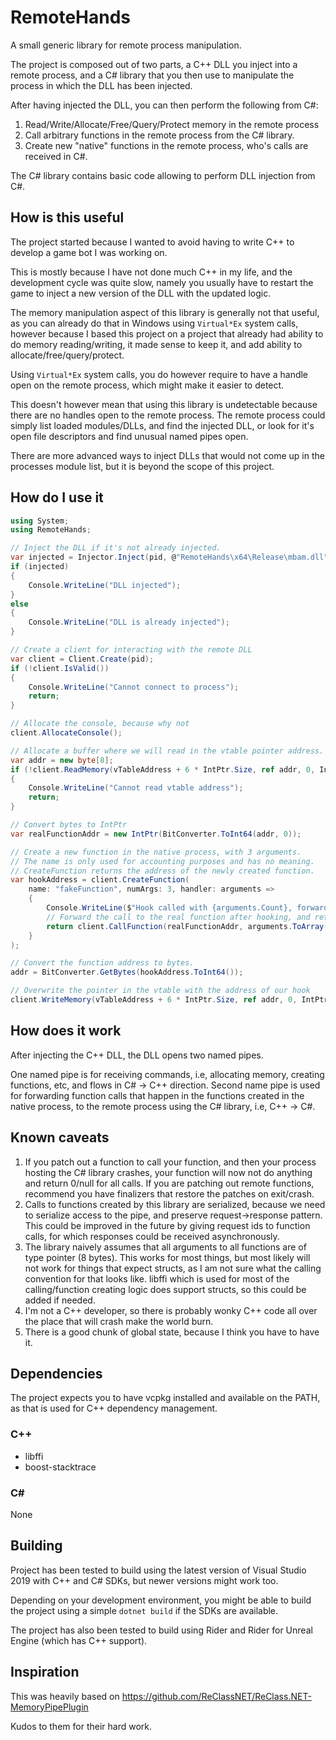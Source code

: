 # RemoteHands

A small generic library for remote process manipulation.

The project is composed out of two parts, a C++ DLL you inject into a remote process, and a C# library that you then use
to manipulate the process in which the DLL has been injected.

After having injected the DLL, you can then perform the following from C#:

1. Read/Write/Allocate/Free/Query/Protect memory in the remote process
2. Call arbitrary functions in the remote process from the C# library.
4. Create new "native" functions in the remote process, who's calls are received in C#.

The C# library contains basic code allowing to perform DLL injection from C#.

## How is this useful

The project started because I wanted to avoid having to write C++ to develop a game bot I was working on.

This is mostly because I have not done much C++ in my life, and the development cycle was quite slow, namely you usually
have to restart the game to inject a new version of the DLL with the updated logic.

The memory manipulation aspect of this library is generally not that useful, as you can already do that in Windows
using `Virtual*Ex` system calls, however because I based this project on a project that already had ability to do memory
reading/writing, it made sense to keep it, and add ability to allocate/free/query/protect.

Using `Virtual*Ex` system calls, you do however require to have a handle open on the remote process, which might make it
easier to detect.

This doesn't however mean that using this library is undetectable because there are no handles open to the remote
process. The remote process could simply list loaded modules/DLLs, and find the injected DLL, or look for it's open file
descriptors and find unusual named pipes open.

There are more advanced ways to inject DLLs that would not come up in the processes module list, but it is beyond the
scope of this project.

## How do I use it

```c#
using System;
using RemoteHands;

// Inject the DLL if it's not already injected.
var injected = Injector.Inject(pid, @"RemoteHands\x64\Release\mbam.dll");
if (injected)
{
    Console.WriteLine("DLL injected");
}
else
{
    Console.WriteLine("DLL is already injected");
}

// Create a client for interacting with the remote DLL
var client = Client.Create(pid);
if (!client.IsValid())
{
    Console.WriteLine("Cannot connect to process");
    return;
}

// Allocate the console, because why not
client.AllocateConsole();

// Allocate a buffer where we will read in the vtable pointer address.
var addr = new byte[8];
if (!client.ReadMemory(vTableAddress + 6 * IntPtr.Size, ref addr, 0, IntPtr.Size))
{
    Console.WriteLine("Cannot read vtable address");
    return;
}

// Convert bytes to IntPtr
var realFunctionAddr = new IntPtr(BitConverter.ToInt64(addr, 0));

// Create a new function in the native process, with 3 arguments.
// The name is only used for accounting purposes and has no meaning.
// CreateFunction returns the address of the newly created function.
var hookAddress = client.CreateFunction(
    name: "fakeFunction", numArgs: 3, handler: arguments =>
    {
        Console.WriteLine($"Hook called with {arguments.Count}, forwarding to real function.");
        // Forward the call to the real function after hooking, and return it's return value.
        return client.CallFunction(realFunctionAddr, arguments.ToArray());
    }
);

// Convert the function address to bytes.
addr = BitConverter.GetBytes(hookAddress.ToInt64());

// Overwrite the pointer in the vtable with the address of our hook
client.WriteMemory(vTableAddress + 6 * IntPtr.Size, ref addr, 0, IntPtr.Size);
```

## How does it work

After injecting the C++ DLL, the DLL opens two named pipes.

One named pipe is for receiving commands, i.e, allocating memory, creating functions, etc, and flows in C# -> C++
direction. Second name pipe is used for forwarding function calls that happen in the functions created in the native
process, to the remote process using the C# library, i.e, C++ -> C#.

## Known caveats

1. If you patch out a function to call your function, and then your process hosting the C# library crashes, your
   function will now not do anything and return 0/null for all calls. If you are patching out remote functions,
   recommend you have finalizers that restore the patches on exit/crash.
2. Calls to functions created by this library are serialized, because we need to serialize access to the pipe, and
   preserve request->response pattern. This could be improved in the future by giving request ids to function calls, for
   which responses could be received asynchronously.
3. The library naively assumes that all arguments to all functions are of type pointer (8 bytes). This works for most
   things, but most likely will not work for things that expect structs, as I am not sure what the calling convention
   for that looks like. libffi which is used for most of the calling/function creating logic does support structs, so
   this could be added if needed.
4. I'm not a C++ developer, so there is probably wonky C++ code all over the place that will crash make the world burn.
5. There is a good chunk of global state, because I think you have to have it.

## Dependencies

The project expects you to have vcpkg installed and available on the PATH, as that is used for C++ dependency
management.

### C++

* libffi
* boost-stacktrace

### C#

None

## Building

Project has been tested to build using the latest version of Visual Studio 2019 with C++ and C# SDKs, but newer versions
might work too.

Depending on your development environment, you might be able to build the project using a simple `dotnet build` if the
SDKs are available.

The project has also been tested to build using Rider and Rider for Unreal Engine (which has C++ support).

## Inspiration

This was heavily based on https://github.com/ReClassNET/ReClass.NET-MemoryPipePlugin

Kudos to them for their hard work.
